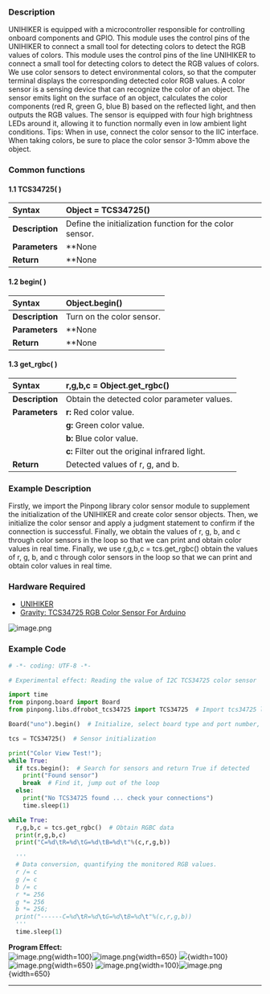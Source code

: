 ### **Description**
UNIHIKER is equipped with a microcontroller responsible for controlling onboard components and GPIO. This module uses the control pins of the UNIHIKER to connect a small tool for detecting colors to detect the RGB values of colors. This module uses the control pins of the line UNIHIKER to connect a small tool for detecting colors to detect the RGB values of colors. We use color sensors to detect environmental colors, so that the computer terminal displays the corresponding detected color RGB values.
A color sensor is a sensing device that can recognize the color of an object. The sensor emits light on the surface of an object, calculates the color components (red R, green G, blue B) based on the reflected light, and then outputs the RGB values. The sensor is equipped with four high brightness LEDs around it, allowing it to function normally even in low ambient light conditions.
Tips: When in use, connect the color sensor to the IIC interface. When taking colors, be sure to place the color sensor 3-10mm above the object.
### **Common functions**

#### 1.1 TCS34725( )
| **Syntax**          | **Object = TCS34725()**      |  
| :--------------     | :--------------------      |
| **Description**     | Define the initialization function for the color sensor.      |  
| **Parameters**      | **None  |  
| **Return**          | **None    |  


#### 1.2 begin( )
| **Syntax**          | **Object.begin()**     |   
| :--------------     | :--------------------      |
| **Description**     | Turn on the color sensor.     |  
| **Parameters**      | **None  |  
| **Return**          | **None    |  




#### 1.3 get_rgbc( )
| **Syntax**          | **r,g,b,c = Object.get_rgbc()**     |   
| :--------------     | :--------------------      |
| **Description**     | Obtain the detected color parameter values.      |  
| **Parameters**      | **r:** Red color value.  |  
|                     | **g:** Green color value.  |  
|                     | **b:** Blue color value.  |  
|                     | **c:** Filter out the original infrared light.  |  
| **Return**          | Detected values of r, g, and b.    |  




### **Example Description**
Firstly, we import the Pinpong library color sensor module to supplement the initialization of the UNIHIKER and create color sensor objects. Then, we initialize the color sensor and apply a judgment statement to confirm if the connection is successful. Finally, we obtain the values of r, g, b, and c through color sensors in the loop so that we can print and obtain color values in real time. Finally, we use r,g,b,c = tcs.get_rgbc() obtain the values of r, g, b, and c through color sensors in the loop so that we can print and obtain color values in real time.
### **Hardware Required**

- [UNIHIKER](https://www.dfrobot.com/product-2691.html)
- [Gravity: TCS34725 RGB Color Sensor For Arduino](https://www.dfrobot.com/product-1546.html)

![image.png](img/6_Color_recognition/1723086164070-47c34a7a-26d0-4363-88dc-e805418f536a.png)

### **Example Code**
```python
# -*- coding: UTF-8 -*-

# Experimental effect: Reading the value of I2C TCS34725 color sensor

import time
from pinpong.board import Board
from pinpong.libs.dfrobot_tcs34725 import TCS34725  # Import tcs34725 library from libs

Board("uno").begin()  # Initialize, select board type and port number, automatically recognize without entering port number

tcs = TCS34725()  # Sensor initialization

print("Color View Test!");
while True:
  if tcs.begin():  # Search for sensors and return True if detected
    print("Found sensor")
    break  # Find it, jump out of the loop
  else:
    print("No TCS34725 found ... check your connections")
    time.sleep(1)

while True:
  r,g,b,c = tcs.get_rgbc()  # Obtain RGBC data
  print(r,g,b,c)
  print("C=%d\tR=%d\tG=%d\tB=%d\t"%(c,r,g,b))

  '''
  # Data conversion, quantifying the monitored RGB values.
  r /= c
  g /= c
  b /= c
  r *= 256
  g *= 256
  b *= 256;
  print("------C=%d\tR=%d\tG=%d\tB=%d\t"%(c,r,g,b))
  '''
  time.sleep(1)
```
**Program Effect:**  
![image.png](img/6_Color_recognition/1723089008313-c825006d-a39c-4b31-a4ab-fc3a7039b6b7.png){width=100}![image.png](img/6_Color_recognition/1723089035437-245e082a-fe56-4aa4-8716-dbadd5aa7b25.png){width=650}
![](img/6_Color_recognition/1723089184692-b25b8aca-e07f-4dac-8dd5-e1456636db67.png){width=100}![image.png](img/6_Color_recognition/1723089113536-056b4316-4e61-475e-ae95-14b61c649965.png){width=650}
![image.png](img/6_Color_recognition/1723089211071-f35d8d8e-5b92-4dbb-ad97-6f4e43c63ca9.png){width=100}![image.png](img/6_Color_recognition/1723089230549-4a5ee5a8-0f3b-4f38-ae10-f79a3c599fbf.png){width=650}


---
